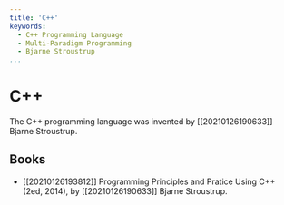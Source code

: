 ```yaml
---
title: 'C++'
keywords:
  - C++ Programming Language
  - Multi-Paradigm Programming
  - Bjarne Stroustrup
...
```


# C++
The C++ programming language was invented by [[20210126190633]] Bjarne Stroustrup.

## Books
  - [[20210126193812]] Programming Principles and Pratice Using C++ (2ed, 2014), by [[20210126190633]] Bjarne Stroustrup.